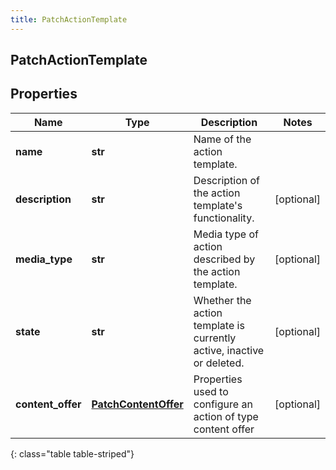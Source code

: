 ```yaml
---
title: PatchActionTemplate
---
```

## PatchActionTemplate

## Properties

|Name | Type | Description | Notes|
|------------ | ------------- | ------------- | -------------|
| **name** | **str** | Name of the action template. | |
| **description** | **str** | Description of the action template&#39;s functionality. | [optional] |
| **media_type** | **str** | Media type of action described by the action template. | [optional] |
| **state** | **str** | Whether the action template is currently active, inactive or deleted. | [optional] |
| **content_offer** | [**PatchContentOffer**](PatchContentOffer.html) | Properties used to configure an action of type content offer | [optional] |
{: class="table table-striped"}


